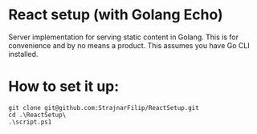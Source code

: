 # React setup (with Golang Echo)
Server implementation for serving static content in Golang. This is for convenience and by no means a product. This assumes you have Go CLI installed.

# How to set it up:
```
git clone git@github.com:StrajnarFilip/ReactSetup.git 
cd .\ReactSetup\
.\script.ps1
```
